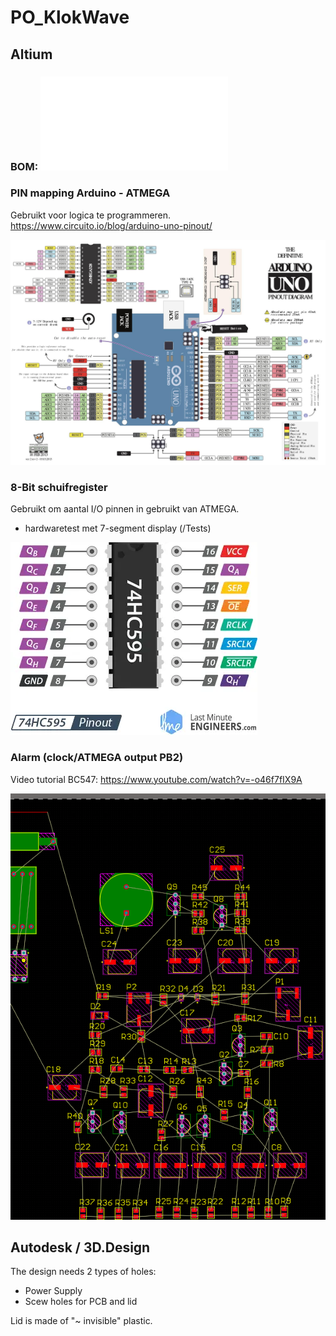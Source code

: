# PO_KlokWave

## Altium

### BOM: ![BOM](Info/README.md)
### PIN mapping Arduino - ATMEGA
Gebruikt voor logica te programmeren.
https://www.circuito.io/blog/arduino-uno-pinout/

![ATMEGA pins](Images/ATMEGA_TO_UNO.jpg)


### 8-Bit schuifregister
Gebruikt om aantal I/O pinnen in gebruikt van ATMEGA.
- hardwaretest met 7-segment display (/Tests)

![74HC595 pins](Images/Pinout-74HC595-Shift-Register.webp)

### Alarm (clock/ATMEGA output PB2)

Video tutorial BC547: https://www.youtube.com/watch?v=-o46f7fIX9A

![WAVE ALARM PCB design in Altium](Images/WAVE.PCB.png) 

## Autodesk / 3D.Design

The design needs 2 types of holes:
- Power Supply
- Scew holes for PCB and lid

Lid is made of "~ invisible" plastic.
